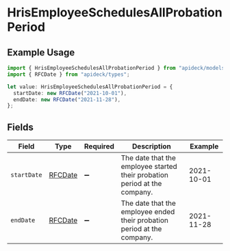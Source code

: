 # HrisEmployeeSchedulesAllProbationPeriod

## Example Usage

```typescript
import { HrisEmployeeSchedulesAllProbationPeriod } from "apideck/models/operations";
import { RFCDate } from "apideck/types";

let value: HrisEmployeeSchedulesAllProbationPeriod = {
  startDate: new RFCDate("2021-10-01"),
  endDate: new RFCDate("2021-11-28"),
};
```

## Fields

| Field                                                                     | Type                                                                      | Required                                                                  | Description                                                               | Example                                                                   |
| ------------------------------------------------------------------------- | ------------------------------------------------------------------------- | ------------------------------------------------------------------------- | ------------------------------------------------------------------------- | ------------------------------------------------------------------------- |
| `startDate`                                                               | [RFCDate](../../types/rfcdate.md)                                         | :heavy_minus_sign:                                                        | The date that the employee started their probation period at the company. | 2021-10-01                                                                |
| `endDate`                                                                 | [RFCDate](../../types/rfcdate.md)                                         | :heavy_minus_sign:                                                        | The date that the employee ended their probation period at the company.   | 2021-11-28                                                                |